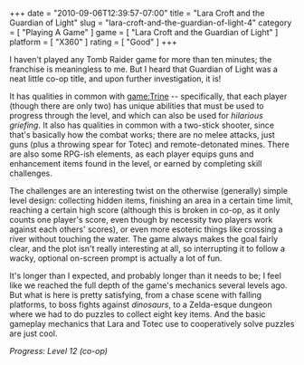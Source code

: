 +++
date = "2010-09-06T12:39:57-07:00"
title = "Lara Croft and the Guardian of Light"
slug = "lara-croft-and-the-guardian-of-light-4"
category = [ "Playing A Game" ]
game = [ "Lara Croft and the Guardian of Light" ]
platform = [ "X360" ]
rating = [ "Good" ]
+++

I haven't played any Tomb Raider game for more than ten minutes; the franchise is meaningless to me.  But I heard that Guardian of Light was a neat little co-op title, and upon further investigation, it is!

It has qualities in common with <game:Trine> -- specifically, that each player (though there are only two) has unique abilities that must be used to progress through the level, and which can also be used for <i>hilarious griefing</i>.  It also has qualities in common with a two-stick shooter, since that's basically how the combat works; there are no melee attacks, just guns (plus a throwing spear for Totec) and remote-detonated mines.  There are also some RPG-ish elements, as each player equips guns and enhancement items found in the level, or earned by completing skill challenges.

The challenges are an interesting twist on the otherwise (generally) simple level design: collecting hidden items, finishing an area in a certain time limit, reaching a certain high score (although this is broken in co-op, as it only counts one player's score, even though by necessity two players work against each others' scores), or even more esoteric things like crossing a river without touching the water.  The game always makes the goal fairly clear, and the plot isn't really interesting at all, so interrupting it to follow a wacky, optional on-screen prompt is actually a lot of fun.

It's longer than I expected, and probably longer than it needs to be; I feel like we reached the full depth of the game's mechanics several levels ago.  But what is here is pretty satisfying, from a chase scene with falling platforms, to boss fights against <i>dinosaurs</i>, to a Zelda-esque dungeon where we had to do puzzles to collect eight key items.  And the basic gameplay mechanics that Lara and Totec use to cooperatively solve puzzles are just cool.

<i>Progress: Level 12 (co-op)</i>